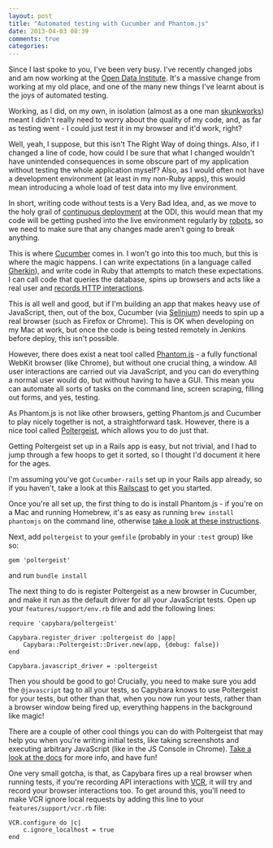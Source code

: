 ```yaml
---
layout: post
title: "Automated testing with Cucumber and Phantom.js"
date: 2013-04-03 08:39
comments: true
categories: 
---
```

Since I last spoke to you, I've been very busy. I've recently changed jobs and am now working at the [Open Data Institute](http://theodi.org). It's a massive change from working at my old place, and one of the many new things I've learnt about is the joys of automated testing.

Working, as I did, on my own, in isolation (almost as a one man [skunkworks](http://blog.pezholio.co.uk/2012/09/local-gds-a-skunkworks-for-local-government/)) meant I didn't really need to worry about the quality of my code, and, as far as testing went - I could just test it in my browser and it'd work, right?

Well, yeah, I suppose, but this isn't The Right Way of doing things. Also, if I changed a line of code, how could I be sure that what I changed wouldn't have unintended consequences in some obscure part of my application without testing the whole application myself? Also, as I would often not have a development environment (at least in my non-Ruby apps), this would mean introducing a whole load of test data into my live environment.

In short, writing code without tests is a Very Bad Idea, and, as we move to the holy grail of [continuous deployment](http://en.wikipedia.org/wiki/Continuous_delivery) at the ODI, this would mean that my code will be getting pushed into the live environment regularly by [robots](http://jenkins.theodi.org/), so we need to make sure that any changes made aren't going to break anything. 

This is where [Cucumber](http://cukes.info) comes in. I won't go into this too much, but this is where the magic happens. I can write expectations (in a language called [Gherkin](https://github.com/cucumber/cucumber/wiki/Gherkin)), and write code in Ruby that attempts to match these expectations. I can call code that queries the database, spins up browsers and acts like a real user and [records HTTP interactions](https://github.com/vcr/vcr).

This is all well and good, but if I'm building an app that makes heavy use of JavaScript, then, out of the box, Cucumber (via [Selinium](http://docs.seleniumhq.org/)) needs to spin up a real browser (such as Firefox or Chrome). This is OK when developing on my Mac at work, but once the code is being tested remotely in Jenkins before deploy, this isn't possible.

However, there does exist a neat tool called [Phantom.js](http://phantomjs.org/) - a fully functional WebKit browser (like Chrome), but without one crucial thing, a window. All user interactions are carried out via JavaScript, and you can do everything a normal user would do, but without having to have a GUI. This mean you can automate all sorts of tasks on the command line, screen scraping, filling out forms, and yes, testing.

As Phantom.js is not like other browsers, getting Phantom.js and Cucumber to play nicely together is not, a straightforward task. However, there is a nice tool called [Poltergeist](https://github.com/jonleighton/poltergeist), which allows you to do just that. 

Getting Poltergeist set up in a Rails app is easy, but not trivial, and I had to jump through a few hoops to get it sorted, so I thought I'd document it here for the ages.

I'm assuming you've got `Cucumber-rails` set up in your Rails app already, so if you haven't, take a look at this [Railscast](http://railscasts.com/episodes/155-beginning-with-cucumber) to get you started.

Once you're all set up, the first thing to do is install Phantom.js - if you're on a Mac and running Homebrew, it's as easy as running `brew install phantomjs` on the command line, otherwise [take a look at these instructions](http://phantomjs.org/download.html).

Next, add `poltergeist` to your `gemfile` (probably in your `:test` group) like so:

	gem 'poltergeist'
	
and run `bundle install`

The next thing to do is register Poltergeist as a new browser in Cucumber, and make it run as the default driver for all your JavaScript tests. Open up your `features/support/env.rb` file and add the following lines:

	require 'capybara/poltergeist'
	
	Capybara.register_driver :poltergeist do |app|
  		Capybara::Poltergeist::Driver.new(app, {debug: false})
	end

	Capybara.javascript_driver = :poltergeist
	
Then you should be good to go! Crucially, you need to make sure you add the `@javascript` tag to all your tests, so Capybara knows to use Poltergeist for your tests, but other than that, when you now run your tests, rather than a browser window being fired up, everything happens in the background like magic!

There are a couple of other cool things you can do with Poltergeist that may help you when you're writing initial tests, like taking screenshots and executing arbitrary JavaScript (like in the JS Console in Chrome). [Take a look at the docs](https://github.com/jonleighton/poltergeist#whats-supported) for more info, and have fun!

One very small gotcha, is that, as Capybara fires up a real browser when running tests, if you're recording API interactions with [VCR](https://github.com/vcr/vcr), it will try and record your browser interactions too. To get around this, you'll need to make VCR ignore local requests by adding this line to your `features/support/vcr.rb` file:

	VCR.configure do |c|
		c.ignore_localhost = true
	end
